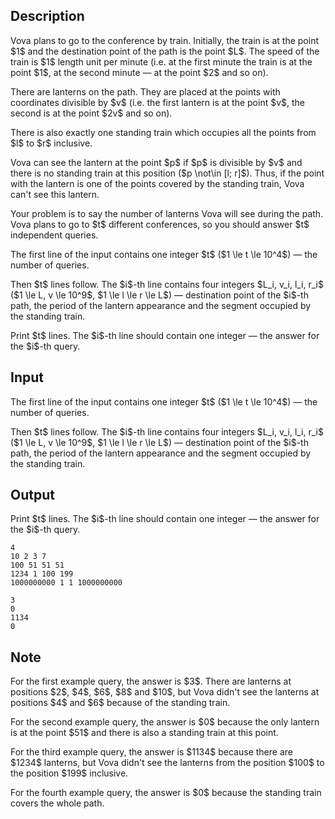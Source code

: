 ## Description

<div><p>Vova plans to go to the conference by train. Initially, the train is at the point $1$ and the destination point of the path is the point $L$. The speed of the train is $1$ length unit per minute (i.e. at the first minute the train is at the point $1$, at the second minute — at the point $2$ and so on).</p><p>There are lanterns on the path. They are placed at the points with coordinates divisible by $v$ (i.e. the first lantern is at the point $v$, the second is at the point $2v$ and so on).</p><p>There is also <span class="tex-font-style-bf">exactly</span> one standing train which occupies all the points from $l$ to $r$ inclusive.</p><p>Vova can see the lantern at the point $p$ if $p$ is divisible by $v$ and there is no standing train at this position ($p \not\in [l; r]$). Thus, if the point with the lantern is one of the points covered by the standing train, Vova can't see this lantern.</p><p>Your problem is to say the number of lanterns Vova will see during the path. Vova plans to go to $t$ different conferences, so you should answer $t$ <span class="tex-font-style-bf">independent</span> queries.</p></div><div class="input-specification"><p>The first line of the input contains one integer $t$ ($1 \le t \le 10^4$) — the number of queries.</p><p>Then $t$ lines follow. The $i$-th line contains four integers $L_i, v_i, l_i, r_i$ ($1 \le L, v \le 10^9$, $1 \le l \le r \le L$) — destination point of the $i$-th path, the period of the lantern appearance and the segment occupied by the standing train.</p></div><div class="output-specification"><p>Print $t$ lines. The $i$-th line should contain one integer — the answer for the $i$-th query.</p></div>

## Input

<p>The first line of the input contains one integer $t$ ($1 \le t \le 10^4$) — the number of queries.</p><p>Then $t$ lines follow. The $i$-th line contains four integers $L_i, v_i, l_i, r_i$ ($1 \le L, v \le 10^9$, $1 \le l \le r \le L$) — destination point of the $i$-th path, the period of the lantern appearance and the segment occupied by the standing train.</p>

## Output

<p>Print $t$ lines. The $i$-th line should contain one integer — the answer for the $i$-th query.</p>





```input1
4
10 2 3 7
100 51 51 51
1234 1 100 199
1000000000 1 1 1000000000

```




```output1
3
0
1134
0

```



## Note

<p>For the first example query, the answer is $3$. There are lanterns at positions $2$, $4$, $6$, $8$ and $10$, but Vova didn't see the lanterns at positions $4$ and $6$ because of the standing train.</p><p>For the second example query, the answer is $0$ because the only lantern is at the point $51$ and there is also a standing train at this point.</p><p>For the third example query, the answer is $1134$ because there are $1234$ lanterns, but Vova didn't see the lanterns from the position $100$ to the position $199$ inclusive.</p><p>For the fourth example query, the answer is $0$ because the standing train covers the whole path.</p>
